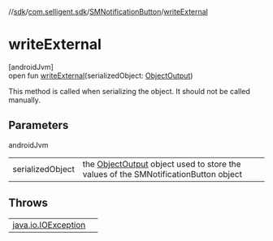 //[sdk](../../../index.md)/[com.selligent.sdk](../index.md)/[SMNotificationButton](index.md)/[writeExternal](write-external.md)

# writeExternal

[androidJvm]\
open fun [writeExternal](write-external.md)(serializedObject: [ObjectOutput](https://developer.android.com/reference/kotlin/java/io/ObjectOutput.html))

This method is called when serializing the object. It should not be called manually.

## Parameters

androidJvm

| | |
|---|---|
| serializedObject | the [ObjectOutput](https://developer.android.com/reference/kotlin/java/io/ObjectOutput.html) object used to store the values of the SMNotificationButton object |

## Throws

| | |
|---|---|
| [java.io.IOException](https://developer.android.com/reference/kotlin/java/io/IOException.html) |  |
